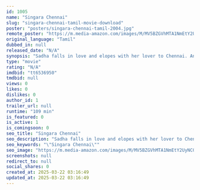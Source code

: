 ```yaml
---
id: 1005
name: "Singara Chennai"
slug: "singara-chennai-tamil-movie-download"
poster: "posters/singara-chennai-tamil-2004.jpg"
remote_poster: "https://m.media-amazon.com/images/M/MV5BZGVhMTA1NmEtY2UyNC00ZTNiLWEyOTQtY2I1NzZiYmNmNWRiXkEyXkFqcGdeQXVyNTM3MDMyMDQ@._V1_SX300.jpg"
original_language: "Tamil"
dubbed_in: null
released_date: "N/A"
synopsis: "Sadha falls in love and elopes with her lover to Chennai. An autodriver realizes that her lover is a criminal and decides to save her."
type: "movie"
rating: "N/A"
imdbid: "tt6536950"
tmdbid: null
views: 0
likes: 0
dislikes: 0
author_id: 1
trailer_url: null
runtime: "109 min"
is_featured: 0
is_active: 1
is_comingsoon: 0
seo_title: "Singara Chennai"
seo_description: "Sadha falls in love and elopes with her lover to Chennai. An autodriver realizes that her lover is a criminal and decides to save her."
seo_keywords: "\"Singara Chennai\""
seo_image: "https://m.media-amazon.com/images/M/MV5BZGVhMTA1NmEtY2UyNC00ZTNiLWEyOTQtY2I1NzZiYmNmNWRiXkEyXkFqcGdeQXVyNTM3MDMyMDQ@._V1_SX300.jpg"
screenshots: null
redirect_to: null
social_shares: 0
created_at: 2025-03-22 03:16:49
updated_at: 2025-03-22 03:16:49
---
```


